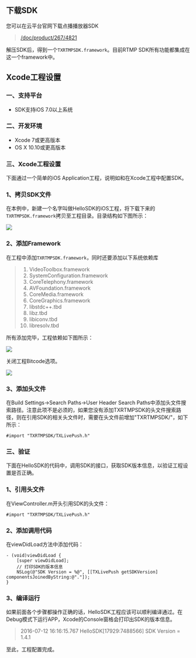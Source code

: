 ## 下载SDK

您可以在云平台官网下载点播播放器SDK

> [/doc/product/267/4821](/doc/product/267/4821)

解压SDK后，得到一个`TXRTMPSDK.framework`。目前RTMP SDK所有功能都集成在这一个framework中。

## Xcode工程设置

### 一、支持平台

+ SDK支持iOS 7.0以上系统

### 二、开发环境

+ Xcode 7或更高版本
+ OS X 10.10或更高版本

### 三、Xcode工程设置

下面通过一个简单的iOS Application工程，说明如和在Xcode工程中配置SDK。

### 1、拷贝SDK文件

在本例中，新建一个名字叫做HelloSDK的iOS工程，将下载下来的`TXRTMPSDK.framework`拷贝至工程目录。目录结构如下图所示：

![](http://imgcache.tcecqpoc.fsphere.cn/image/mccdn.qcloud.com/static/img/235308a7d33f2f8c921a048737899c24/image.png)

### 2、添加Framework

在工程中添加`TXRTMPSDK.framework`，同时还要添加以下系统依赖库

> 1. VideoToolbox.framework
> 2. SystemConfiguration.framework
> 3. CoreTelephony.framework
> 4. AVFoundation.framework
> 5. CoreMedia.framework
> 6. CoreGraphics.framework
> 7. libstdc++.tbd
> 8. libz.tbd
> 9. libiconv.tbd
> 10. libresolv.tbd

所有添加完毕，工程依赖如下图所示：

![](http://imgcache.tcecqpoc.fsphere.cn/image/mc.qcloudimg.com/static/img/0e012a7ab67e833eb33aec1e02f5d86b/image.jpg)

关闭工程Bitcode选项。

![](http://imgcache.tcecqpoc.fsphere.cn/image/mccdn.qcloud.com/static/img/4298f90507a749625d7e92cc9004c1b1/image.png)

### 3、添加头文件
在Build Settings->Search Paths->User Header Search Paths中添加头文件搜索路径。注意此项不是必须的，如果您没有添加TXRTMPSDK的头文件搜索路径，则在引用SDK的相关头文件时，需要在头文件前增加"TXRTMPSDK/"，如下所示：
```
#import "TXRTMPSDK/TXLivePush.h"
```

### 三、验证

下面在HelloSDK的代码中，调用SDK的接口，获取SDK版本信息，以验证工程设置是否正确。

### 1、引用头文件

在ViewController.m开头引用SDK的头文件：

```
#import "TXRTMPSDK/TXLivePush.h"
```

### 2、添加调用代码

在viewDidLoad方法中添加代码：

```
- (void)viewDidLoad {
    [super viewDidLoad];
    // 打印SDK的版本信息
    NSLog(@"SDK Version = %@", [[TXLivePush getSDKVersion] componentsJoinedByString:@"."]);
}
```

### 3、编译运行

如果前面各个步骤都操作正确的话，HelloSDK工程应该可以顺利编译通过。在Debug模式下运行APP，Xcode的Console窗格会打印出SDK的版本信息。

> 2016-07-12 16:16:15.767 HelloSDK[17929:7488566] SDK Version = 1.4.1

至此，工程配置完成。

